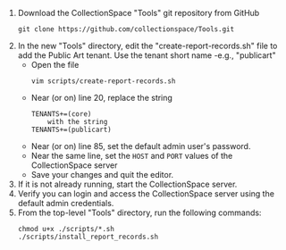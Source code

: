 1. Download the CollectionSpace "Tools" git repository from GitHub
   ```
   git clone https://github.com/collectionspace/Tools.git
   ```
2. In the new "Tools" directory, edit the "create-report-records.sh" file to add the Public Art tenant.  Use the tenant short name -e.g., "publicart"
    * Open the file
        ```
        vim scripts/create-report-records.sh
        ```
    * Near (or on) line 20, replace the string
        ```
        TENANTS+=(core)
            with the string
	    TENANTS+=(publicart)
        ```
    * Near (or on) line 85, set the default admin user's password.
    * Near the same line, set the ```HOST``` and ```PORT``` values of the CollectionSpace server
    * Save your changes and quit the editor.
3. If it is not already running, start the CollectionSpace server.
4. Verify you can login and access the CollectionSpace server using the default admin credentials.
5. From the top-level "Tools" directory, run the following commands:
    ```
    chmod u+x ./scripts/*.sh
    ./scripts/install_report_records.sh
    ```
